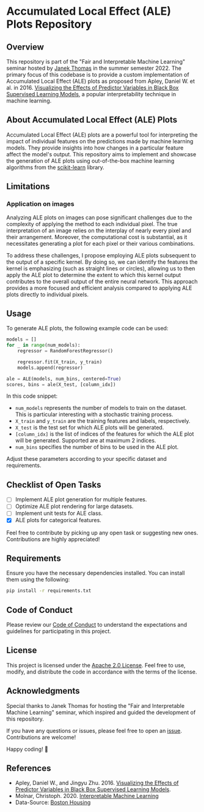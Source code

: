 # Accumulated Local Effect (ALE) Plots Repository

## Overview

This repository is part of the "Fair and Interpretable Machine Learning" seminar hosted by [Janek Thomas](https://www.linkedin.com/in/thomasjanek/?originalSubdomain=de) in the summer semester 2022. The primary focus of this codebase is to provide a custom implementation of Accumulated Local Effect (ALE) plots as proposed from Apley, Daniel W. et al. in 2016. [Visualizing the Effects of Predictor Variables in Black Box Supervised Learning Models](https://arxiv.org/abs/1612.08468), a popular interpretability technique in machine learning.

## About Accumulated Local Effect (ALE) Plots

Accumulated Local Effect (ALE) plots are a powerful tool for interpreting the impact of individual features on the predictions made by machine learning models. They provide insights into how changes in a particular feature affect the model's output. This repository aims to implement and showcase the generation of ALE plots using out-of-the-box machine learning algorithms from the [scikit-learn](https://scikit-learn.org/stable/) library.

## Limitations

### Application on images

Analyzing ALE plots on images can pose significant challenges due to the complexity of applying the method to each individual pixel. The true interpretation of an image relies on the interplay of nearly every pixel and their arrangement. Moreover, the computational cost is substantial, as it necessitates generating a plot for each pixel or their various combinations.

To address these challenges, I propose employing ALE plots subsequent to the output of a specific kernel. By doing so, we can identify the features the kernel is emphasizing (such as straight lines or circles), allowing us to then apply the ALE plot to determine the extent to which this kernel output contributes to the overall output of the entire neural network. This approach provides a more focused and efficient analysis compared to applying ALE plots directly to individual pixels.

## Usage

To generate ALE plots, the following example code can be used:

```python
models = []
for _ in range(num_models):
    regressor = RandomForestRegressor()

    regressor.fit(X_train, y_train)
    models.append(regressor)

ale = ALE(models, num_bins, centered=True)
scores, bins = ale(X_test, [column_idx])
```

In this code snippet:

- `num_models` represents the number of models to train on the dataset. This is particular interesting with a stochastic training process.
- `X_train` and `y_train` are the training features and labels, respectively.
- `X_test` is the test set for which ALE plots will be generated.
- `[column_idx]` is the list of indices of the features for which the ALE plot will be generated. Supported are at maximum 2 indices.
- `num_bins` specifies the number of bins to be used in the ALE plot.

Adjust these parameters according to your specific dataset and requirements.

## Checklist of Open Tasks

- [ ] Implement ALE plot generation for multiple features.
- [ ] Optimize ALE plot rendering for large datasets.
- [ ] Implement unit tests for ALE class.
- [x] ALE plots for categorical features.

Feel free to contribute by picking up any open task or suggesting new ones. Contributions are highly appreciated!

## Requirements

Ensure you have the necessary dependencies installed. You can install them using the following:

```bash
pip install -r requirements.txt
```

## Code of Conduct

Please review our [Code of Conduct](CODE_OF_CONDUCT.md) to understand the expectations and guidelines for participating in this project.

## License

This project is licensed under the [Apache 2.0 License](LICENSE). Feel free to use, modify, and distribute the code in accordance with the terms of the license.

## Acknowledgments

Special thanks to Janek Thomas for hosting the "Fair and Interpretable Machine Learning" seminar, which inspired and guided the development of this repository.

If you have any questions or issues, please feel free to open an [issue](https://github.com/RobinU434/AccumulatedLocalEffectPlots/issues). Contributions are welcome!

Happy coding! 🚀

## References

- Apley, Daniel W., and Jingyu Zhu. 2016. [Visualizing the Effects of Predictor Variables in Black Box Supervised Learning Models](https://arxiv.org/abs/1612.08468).
- Molnar, Christoph. 2020. [Interpretable Machine Learning](https://christophm.github.io/interpretable-ml-book/)
- Data-Source: [Boston Housing](https://raw.githubusercontent.com/selva86/datasets/master/BostonHousing.csv)
